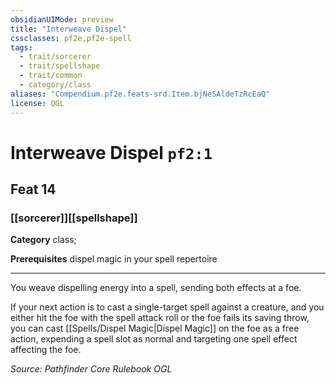 ```yaml
---
obsidianUIMode: preview
title: "Interweave Dispel"
cssclasses: pf2e,pf2e-spell
tags:
  - trait/sorcerer
  - trait/spellshape
  - trait/common
  - category/class
aliases: "Compendium.pf2e.feats-srd.Item.bjNeSAldeTzRcEaQ"
license: OGL
---
```

# Interweave Dispel `pf2:1`
## Feat 14
### [[sorcerer]][[spellshape]]

**Category** class; 



**Prerequisites** dispel magic in your spell repertoire
* * *
You weave dispelling energy into a spell, sending both effects at a foe.

If your next action is to cast a single-target spell against a creature, and you either hit the foe with the spell attack roll or the foe fails its saving throw, you can cast [[Spells/Dispel Magic|Dispel Magic]] on the foe as a free action, expending a spell slot as normal and targeting one spell effect affecting the foe.

*Source: Pathfinder Core Rulebook*
*OGL*